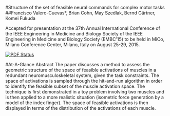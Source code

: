 

#Structure of the set of feasible neural commands for
complex motor tasks
##Francisco Valero-Cuevas*, Brian
Cohn, May Szedlak, Bernd Gärtner, Komei Fukuda

Accepted for presentation at the 37th Annual
International Conference of the IEEE Engineering in
Medicine and Biology Society of the IEEE Engineering in
Medicine and Biology Society (EMBC'15) to be held in MiCo,
Milano Conference Center, Milano, Italy on August 25-29,
2015.


[![PDF Status](https://www.sharelatex.com/github/repos/bcohn12/StructureIEEE/builds/latest/badge.svg)](https://www.sharelatex.com/github/repos/bcohn12/StructureIEEE/builds/latest/output.pdf)

#At-A-Glance Abstract
The paper discusses a method to assess the geometric
structure of the space of feasible activations of muscles in a
redundant neuromusculoskeletal system, given the task
constraints. The space of activations is sampled through
the hit-and-run algorithm in order to identify the feasible
subset of the muscle activation space. The technique is
first demonstrated in a toy problem involving two muscles
and is then applied to a more realistic situation
(isometric force generation by a model of the index
finger). The space of feasible activations is then displayed in
terms of the distribution of the activations of each
muscle.
